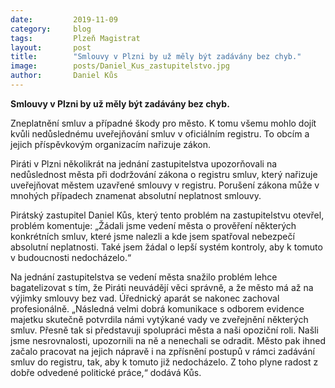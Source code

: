 ```yaml
---
date:         2019-11-09
category:     blog
tags:         Plzeň Magistrat
layout:       post
title:        "Smlouvy v Plzni by už měly být zadávány bez chyb." 
image:        posts/Daniel_Kus_zastupitelstvo.jpg
author:       Daniel Kůs
---
```


**Smlouvy v Plzni by už měly být zadávány bez chyb.**
 
Zneplatnění smluv a případné škody pro město. K tomu všemu mohlo dojít kvůli nedůslednému uveřejňování smluv v oficiálním registru. To obcím a jejich příspěvkovým organizacím nařizuje zákon.

 Piráti v Plzni několikrát na jednání zastupitelstva upozorňovali na nedůslednost města při dodržování zákona o registru smluv, který nařizuje uveřejňovat městem uzavřené smlouvy v registru. Porušení zákona může v mnohých případech znamenat absolutní neplatnost smlouvy. 
 
 Pirátský zastupitel Daniel Kůs, který tento problém na zastupitelstvu otevřel, problém komentuje: „Žádali jsme vedení města o prověření některých konkrétních smluv, které jsme nalezli a kde jsem spatřoval nebezpečí absolutní neplatnosti. Také jsem žádal o lepší systém kontroly, aby k tomuto v budoucnosti nedocházelo.“
 
Na jednání zastupitelstva se vedení města snažilo problém lehce bagatelizovat s tím, že Piráti neuvádějí věci správně, a že město má až na výjimky smlouvy bez vad. Úřednický aparát se nakonec zachoval profesionálně. „Následná velmi dobrá komunikace s odborem evidence majetku skutečně potvrdila námi vytýkané vady ve zveřejnění některých smluv. Přesně tak si představuji spolupráci města a naši opoziční roli. Našli jsme nesrovnalosti, upozornili na ně a nenechali se odradit. Město pak ihned začalo pracovat na jejich nápravě i na zpřísnění postupů v rámci zadávání smluv do registru, tak, aby k tomuto již nedocházelo. Z toho plyne radost z dobře odvedené politické práce,“ dodává Kůs.
